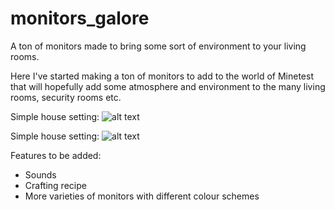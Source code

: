 # monitors_galore
A ton of monitors made to bring some sort of environment to your living rooms.

Here I've started making a ton of monitors to add to the world of Minetest that will hopefully add some atmosphere and environment to the many living rooms, security rooms etc.

Simple house setting: 
![alt text](http://i.imgur.com/CJD7lPx.png "Monitor's Reference Image 1")

Simple house setting: 
![alt text](http://i.imgur.com/CVe2Smh.png "Monitor's Reference Image 2")

Features to be added:
- Sounds
- Crafting recipe
- More varieties of monitors with different colour schemes
